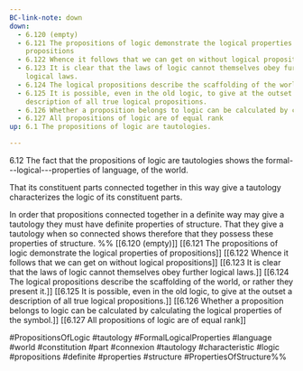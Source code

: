 ```yaml
---
BC-link-note: down
down:
  - 6.120 (empty)
  - 6.121 The propositions of logic demonstrate the logical properties of
    propositions
  - 6.122 Whence it follows that we can get on without logical propositions
  - 6.123 It is clear that the laws of logic cannot themselves obey further
    logical laws.
  - 6.124 The logical propositions describe the scaffolding of the world, or rather they present it.
  - 6.125 It is possible, even in the old logic, to give at the outset a
    description of all true logical propositions.
  - 6.126 Whether a proposition belongs to logic can be calculated by calculating the logical properties of the symbol.
  - 6.127 All propositions of logic are of equal rank
up: 6.1 The propositions of logic are tautologies.

---
```

6.12 The fact that the propositions of logic are tautologies shows the formal---logical---properties of language, of the world.

That its constituent parts connected together in this way give a tautology characterizes the logic of its constituent parts.

In order that propositions connected together in a definite way may give a tautology they must have definite properties of structure. That they give a tautology when so connected shows therefore that they possess these properties of structure.
%%
[[6.120 (empty)]]
[[6.121 The propositions of logic demonstrate the logical properties of propositions]]
[[6.122 Whence it follows that we can get on without logical propositions]]
[[6.123 It is clear that the laws of logic cannot themselves obey further logical laws.]]
[[6.124 The logical propositions describe the scaffolding of the world, or rather they present it.]]
[[6.125 It is possible, even in the old logic, to give at the outset a description of all true logical propositions.]]
[[6.126 Whether a proposition belongs to logic can be calculated by calculating the logical properties of the symbol.]]
[[6.127 All propositions of logic are of equal rank]]

#PropositionsOfLogic #tautology #FormalLogicalProperties #language #world #constitution #part #connexion #tautology #characteristic #logic #propositions #definite #properties #structure #PropertiesOfStructure%%